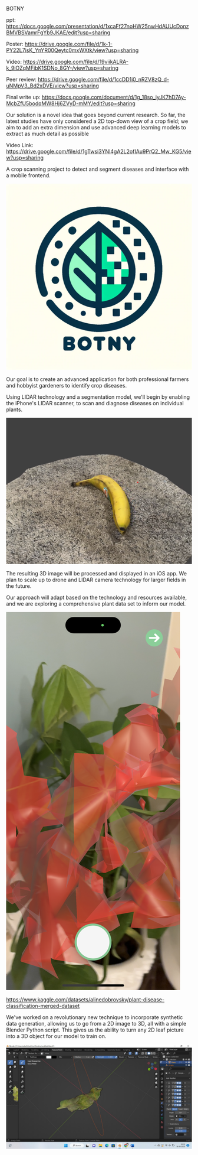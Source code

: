 BOTNY

ppt: https://docs.google.com/presentation/d/1xcaFf27noHW25nwHdAUUcDonzBMVBSVamrFgYb9JKAE/edit?usp=sharing

Poster: https://drive.google.com/file/d/1k-1-PY22L7isK_YnYR00Qeytc0mxWXtk/view?usp=sharing

Video: https://drive.google.com/file/d/19viikALRA-k_9iOZqMFibK1SDNo_8GY-/view?usp=sharing

Peer review: https://drive.google.com/file/d/1ccDD1i0_nRZV8zQ_d-uNMpV3_Bd2xDVE/view?usp=sharing

Final write up: https://docs.google.com/document/d/1g_18so_iyJK7hD7Ay-McbZfU5bodqMW8Hj6ZVyD-mMY/edit?usp=sharing

Our solution is a novel idea that goes beyond current research. So far, the latest studies have only considered a 2D top-down view of a crop field; we aim to add an extra dimension and use advanced deep learning models to extract as much detail as possible

Video Link: https://drive.google.com/file/d/1gTwsi3YNl4gA2L2ofIAu9PrQ2_Mw_KG5/view?usp=sharing

A crop scanning project to detect and segment diseases and interface with a mobile frontend.

![alt text](https://github.com/SunnySood80/Data-Science-Capstone/blob/main/BONTY.png?raw=true)

Our goal is to create an advanced application for both professional farmers and hobbyist gardeners to identify crop diseases. 

Using LIDAR technology and a segmentation model, we'll begin by enabling the iPhone's LIDAR scanner, to scan and diagnose diseases on individual plants. 

![alt text](https://github.com/SunnySood80/Data-Science-Capstone/blob/main/example%20scan.png?raw=true)

The resulting 3D image will be processed and displayed in an iOS app. We plan to scale up to drone and LIDAR camera technology for larger fields in the future. 

Our approach will adapt based on the technology and resources available, and we are exploring a comprehensive plant data set to inform our model.

![alt text](https://github.com/SunnySood80/Data-Science-Capstone/blob/main/example.png?raw=true)


https://www.kaggle.com/datasets/alinedobrovsky/plant-disease-classification-merged-dataset

We've worked on a revolutionary new technique to incorporate synthetic data generation, allowing us to go from a 2D image to 3D, all with a simple Blender Python script. This gives us the ability to turn any 2D leaf picture into a 3D object for our model to train on.

![alt text](https://github.com/SunnySood80/Data-Science-Capstone/blob/main/realisc%20leaf%201.jpg?raw=true)
